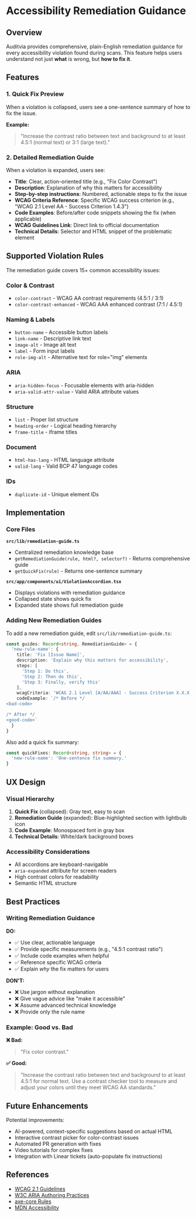 # Accessibility Remediation Guidance

## Overview

Auditvia provides comprehensive, plain-English remediation guidance for every accessibility violation found during scans. This feature helps users understand not just **what** is wrong, but **how to fix it**.

## Features

### 1. **Quick Fix Preview**
When a violation is collapsed, users see a one-sentence summary of how to fix the issue.

**Example:**
> "Increase the contrast ratio between text and background to at least 4.5:1 (normal text) or 3:1 (large text)."

### 2. **Detailed Remediation Guide**
When a violation is expanded, users see:

- **Title**: Clear, action-oriented title (e.g., "Fix Color Contrast")
- **Description**: Explanation of why this matters for accessibility
- **Step-by-step instructions**: Numbered, actionable steps to fix the issue
- **WCAG Criteria Reference**: Specific WCAG success criterion (e.g., "WCAG 2.1 Level AA - Success Criterion 1.4.3")
- **Code Examples**: Before/after code snippets showing the fix (when applicable)
- **WCAG Guidelines Link**: Direct link to official documentation
- **Technical Details**: Selector and HTML snippet of the problematic element

## Supported Violation Rules

The remediation guide covers 15+ common accessibility issues:

### Color & Contrast
- `color-contrast` - WCAG AA contrast requirements (4.5:1 / 3:1)
- `color-contrast-enhanced` - WCAG AAA enhanced contrast (7:1 / 4.5:1)

### Naming & Labels
- `button-name` - Accessible button labels
- `link-name` - Descriptive link text
- `image-alt` - Image alt text
- `label` - Form input labels
- `role-img-alt` - Alternative text for role="img" elements

### ARIA
- `aria-hidden-focus` - Focusable elements with aria-hidden
- `aria-valid-attr-value` - Valid ARIA attribute values

### Structure
- `list` - Proper list structure
- `heading-order` - Logical heading hierarchy
- `frame-title` - iframe titles

### Document
- `html-has-lang` - HTML language attribute
- `valid-lang` - Valid BCP 47 language codes

### IDs
- `duplicate-id` - Unique element IDs

## Implementation

### Core Files

**`src/lib/remediation-guide.ts`**
- Centralized remediation knowledge base
- `getRemediationGuide(rule, html?, selector?)` - Returns comprehensive guide
- `getQuickFix(rule)` - Returns one-sentence summary

**`src/app/components/ui/ViolationAccordion.tsx`**
- Displays violations with remediation guidance
- Collapsed state shows quick fix
- Expanded state shows full remediation guide

### Adding New Remediation Guides

To add a new remediation guide, edit `src/lib/remediation-guide.ts`:

```typescript
const guides: Record<string, RemediationGuide> = {
  'new-rule-name': {
    title: 'Fix [Issue Name]',
    description: 'Explain why this matters for accessibility',
    steps: [
      'Step 1: Do this',
      'Step 2: Then do this',
      'Step 3: Finally, verify this'
    ],
    wcagCriteria: 'WCAG 2.1 Level [A/AA/AAA] - Success Criterion X.X.X',
    codeExample: `/* Before */
<bad-code>

/* After */
<good-code>`
  }
}
```

Also add a quick fix summary:

```typescript
const quickFixes: Record<string, string> = {
  'new-rule-name': 'One-sentence fix summary.'
}
```

## UX Design

### Visual Hierarchy
1. **Quick Fix** (collapsed): Gray text, easy to scan
2. **Remediation Guide** (expanded): Blue-highlighted section with lightbulb icon
3. **Code Example**: Monospaced font in gray box
4. **Technical Details**: White/dark background boxes

### Accessibility Considerations
- All accordions are keyboard-navigable
- `aria-expanded` attribute for screen readers
- High contrast colors for readability
- Semantic HTML structure

## Best Practices

### Writing Remediation Guidance

**DO:**
- ✅ Use clear, actionable language
- ✅ Provide specific measurements (e.g., "4.5:1 contrast ratio")
- ✅ Include code examples when helpful
- ✅ Reference specific WCAG criteria
- ✅ Explain *why* the fix matters for users

**DON'T:**
- ❌ Use jargon without explanation
- ❌ Give vague advice like "make it accessible"
- ❌ Assume advanced technical knowledge
- ❌ Provide only the rule name

### Example: Good vs. Bad

**❌ Bad:**
> "Fix color contrast."

**✅ Good:**
> "Increase the contrast ratio between text and background to at least 4.5:1 for normal text. Use a contrast checker tool to measure and adjust your colors until they meet WCAG AA standards."

## Future Enhancements

Potential improvements:
- AI-powered, context-specific suggestions based on actual HTML
- Interactive contrast picker for color-contrast issues
- Automated PR generation with fixes
- Video tutorials for complex fixes
- Integration with Linear tickets (auto-populate fix instructions)

## References

- [WCAG 2.1 Guidelines](https://www.w3.org/WAI/WCAG21/quickref/)
- [W3C ARIA Authoring Practices](https://www.w3.org/WAI/ARIA/apg/)
- [axe-core Rules](https://github.com/dequelabs/axe-core/blob/develop/doc/rule-descriptions.md)
- [MDN Accessibility](https://developer.mozilla.org/en-US/docs/Web/Accessibility)
